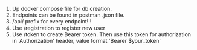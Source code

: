 1. Up docker compose file for db creation.
2. Endpoints can be found in postman .json file.
3. /api/ prefix for every endpoint!!!
4. Use /registration to register new user
5. Use /token to create Bearer token. Then use this token for authorization in 'Authorization' header, value format 'Bearer $your_token'